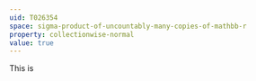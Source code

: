 ```yaml
---
uid: T026354
space: sigma-product-of-uncountably-many-copies-of-mathbb-r
property: collectionwise-normal
value: true
---
```

This is

